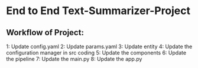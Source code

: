 # End to End  Text-Summarizer-Project


## Workflow of Project:

1: Update config.yaml
2: Update params.yaml
3: Update entity
4: Update the configuration manager in src coding
5: Update the components
6: Update the pipeline
7: Update the main.py
8: Update the app.py

